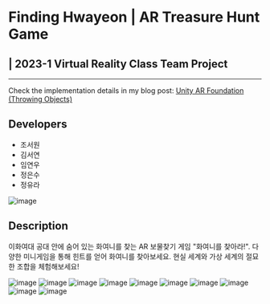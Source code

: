 # Finding Hwayeon | AR Treasure Hunt Game
## | 2023-1 Virtual Reality Class Team Project
----
Check the implementation details in my blog post: <a href="https://jsoo615.tistory.com/10"> Unity AR Foundation (Throwing Objects)</a>

## Developers
* 조서원
* 김서연
* 임연우
* 정은수
* 정유라

![image](https://github.com/intsoo/AR-Game_FindingHwayeon/assets/80330331/a100b177-1915-4b20-94b5-f92c4a135765)


## Description
이화여대 공대 안에 숨어 있는 화여니를 찾는 AR 보물찾기 게임 "화여니를 찾아라!". 다양한 미니게임을 통해 힌트를 얻어 화여니를 찾아보세요. 현실 세계와 가상 세계의 절묘한 조합을 체험해보세요!

![image](https://github.com/intsoo/AR-Game_FindingHwayeon/assets/80330331/de1b780f-b576-47c3-9a9d-2d76e32e270d)
![image](https://github.com/intsoo/AR-Game_FindingHwayeon/assets/80330331/33b20607-0a62-4b7e-b542-4ba356a6788d)
![image](https://github.com/intsoo/AR-Game_FindingHwayeon/assets/80330331/16df3138-5e67-4169-ba29-34f10d27e1e6)
![image](https://github.com/intsoo/AR-Game_FindingHwayeon/assets/80330331/7af084ba-5255-41aa-b8a9-7d8a22c157a4)
![image](https://github.com/intsoo/AR-Game_FindingHwayeon/assets/80330331/47d47aa8-961d-4943-a2fd-1e2d24c6adcc)
![image](https://github.com/intsoo/AR-Game_FindingHwayeon/assets/80330331/9399f903-56e6-40b2-8dda-ce1038e0914d)
![image](https://github.com/intsoo/AR-Game_FindingHwayeon/assets/80330331/213f89e9-61e8-435e-b31a-c719ed84cb52)
![image](https://github.com/intsoo/AR-Game_FindingHwayeon/assets/80330331/619a71b4-441d-4294-b516-e0eebfbaacd1)
![image](https://github.com/intsoo/AR-Game_FindingHwayeon/assets/80330331/6d0fee9e-e719-4022-b157-acde6907876d)
![image](https://github.com/intsoo/AR-Game_FindingHwayeon/assets/80330331/392844c0-f8a6-4b41-a11a-5353d4963c35)
